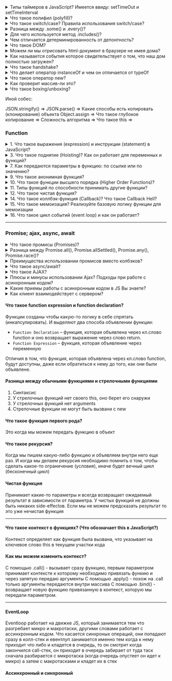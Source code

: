 <details>
<summary>  Типы таймеров в JavaScript? Имеется ввиду: setTimeOut и setTimeInterval </summary>

setTimeout позволяет вызвать функцию один раз через определённый интервал времени.
setInterval позволяет вызывать функцию регулярно, повторяя вызов через определённый интервал времени.

</details>



<details> 
<summary>Что такое полифил (polyfill)? </summary>

</details>

<details> 
<summary> Что такое switch/case? Правила использования switch/case?</summary>

</details>

<details> 
<summary> Разница между .some() и .every()?</summary>

</details>

<details> 
<summary> Для чего используется метод .includes()? </summary>

</details>

<details> 
<summary> Чем отличается детерминированность от депонтность? </summary>

Детермининрованнность - при одинаковых параметрах возвращает одинаковые входные данные. Депонтность - предпологаем предсказуемый результат.

</details>

<details>
<summary>Что такое DOM? </summary>

Расшифровывает как document object model - объектная модель документа. Он нужен для того,
что

Можем ли мы отрисовать html-документ в браузере не имея дома?

Как называется события которое свидетельствует о том, что наш дом полностью загружен? -
domContentLoaded

</details>

<details>
<summary>Можем ли мы отрисовать html-документ в браузере не имея дома?</summary>

</details>

<details>
<summary>Как называется события которое свидетельствует о том, что наш дом полностью загружен?</summary>

domContentLoaded

</details>

<details>
<summary>Что такое handshake?</summary>

</details>

<details>
<summary>Что делает оператор instanceOf и чем он отличается от typeOf</summary>

typeOf - возвращает тип в виде строки
instanceOf принадлежит жи данный экземпляр к классу или его предку: true / false

</details>

<details>
<summary>Что такое оператор new?</summary>

Ключевое слово необходимо для создания инстансов конструктора. У классов может быть много конструкторов.

</details>

<details>
<summary>Как проверит массив-ли это? </summary>

Через Array.isArray или через try...cathch
</details>

<details>
<summary> Что такое boxing/unboxing?</summary>

Преобразование из примитиво в объект (boxing), а из объекта в примитив уже unboxing. В момент вызова функции будет упаковка - это буде объект, который возмет по прототипу
</details>


Иной собес:


JSON.stringify() =>
JSON.parse() =>
Какие способы есть копировать (клонирование) объекта
Object.assign =>
Что такое глубокое копирование =>
Сложность алгоритма =>
Что такое this =>




### Function
<details>
<summary> 1. Что такое выражения (expression) и инструкции (statement) в JavaScript?</summary>

I. Выражение - это код, который после выполнения возвращает какое-либо значение. Например 5 + 3 = 8, a Math.random - случайное число. К выражением относятся: `+, -, *, /, %, >, =, ==, i++, --i`

II. Инструкция - это фрагмент кода, который выполняется какое-то определенное действие, другими словами является командой. К инструкциям относятся: `if, if-else, while, for, for..in, for..of switch, for-in, объявления переменных`
</details>

<details>
<summary> 3. Что такое поднятие (Hoisting)? Как он работает для переменных и функций?</summary>

Hoisting представляет процесс доступа к переменным до их определения. Компиляция кода происходит в два прохода:

1. При первом проходе компилятор получает все объявления переменных, все идентификаторы. При этом никакой код не выполняется, методы не вызываются.
2. При втором проходе собственно происходит выполнение. <br/>

А это значит, что переменные объявленые через var, а также Function Declaration (объявлении функции через function) можно получить доступ еще до объявление значение. Они могут спокойно идти в конце документа, а обращаться к ним мы можем в любом месте JS.<br/>

```
console.log(foo);       // undefined
var foo = "Tom";


display();
function display(){
    console.log("Hello Hoisting");
}
```

let, const, function expression не сплывают и вместо undefined мы получим ошибку referenceError, так как к ним не присваивается начальное значение и обратится к ним раньше приведет лишь к ошибке <br/>

```
console.log(foo);   // Uncaught ReferenceError: Cannot access 'foo' before initialization
let foo = "Tom";
console.log(foo);   // не будет выполняться
```

---
</details>



<details>

<summary> 7.  Как передаются параметры в функцию: по ссылке или по значению? </summary>

Параметры всегда передаются по значению, однако объекты по ссылке.

</details>


</details>

<details>
<summary> 9. Что такое анонимная функция? </summary>

Анонимная функция - это функция у которого нет имени после function. Однако если мы обратится через стрелочную функцию и присвоим ей имя, то она будет уже именная фукнция и обратится к нему можно будет через имя. Также можно его вызвать через метод объекта. Можно его также вызвать по клику через addEventListener

```
const myFunc = function () {
    console.log('Hello')
}
myFunc()
```

```
const user = {
    name: 'Alex',
    age: 25,
    greet: function () {
        console.log("hi")
    }
}
user.greet()
```

```
document.getElementById("btn").addEventListener("click", function () {
    console.log("Вы кликнули по кнопке")
})
```

</details>

<details>

<summary>10. Что такое функции высшего порядка (Higher Order Functions)?</summary>

Функции высшего порядка – принимает в качестве аргумента функцию, добавляет в нее новый функционал и возвращает новую функцию, но уже с новым функционалом. К функциям высшего порядка относятся: map, filter, reduce.
<img src = "./assets/3.PNG" alt="Пример">
</details>

<details>
<summary> 11. Типы функций по способности принимать другие функции? </summary>

В JS можно выделить 3 основные типов функций в зависимости от принимаемых данных:

- Функция первого класса (first-class functions) – это функция, которая не принимает другую функцию в качестве аргумента и не возвращает функцию как значения

`const firstOrder = () => console.log( “Hello”)`

- Функции высшего порядка (HOF) – это функция, которая принимает другую функцию в качестве аргумента или возвращает функцию как значение

`const higherOrder = firstOrderReturn => firstOrderReturn()`

- Унарная функция – это функция, которая принимает только 1 аргумент, который не является функцией.

`const unaryFunction = (a) => console.log(${a} + world!)`

</details>

<details>
<summary> 12. Что такое чистая функция? </summary>

Чистая функция – функция, которая всегда возвращает один и тот же результат в зависимости от этого параметра без побочных эффектов. К побочным эффектам относятся: http-запросы и запросы DOM (квериселектор); изменения в файловой системе; видоизменения входных параметров.

К побочным эффектам относятся: 
- Запросы на сервер
- Изменения входных параметров
- Обращение к дому (квериселекторы), если говорим про JS.  

```
* Чистая функция *
function calculateGST( productPrice ) {  return productPrice * 0.05;  }
const add = (x, y) => x + y;            add (4, 4);

* Нечистая функция *
let tax = 20;
function calculateGST( productPrice ) { return productPrice * (tax / 100) + productPrice;}
tax = 24
Зависит от внешней переменной и при передаче одного и того же аргумента поттенциально может возвращать разные результаты.

```

Плюсы чистых функций:

- Уменьшает кол-во багов (так как он максимально низко влияет на остальную систему. Если я знаю, что у меня есть баг в функции, то он внутри него)
- Легче тестировать
- Легче понимать, посколько все что она делает заключено внутри нее и не нужно никуда бегать.


</details>

<details>
<summary>14. Что такое коллбэк-функция (Callback)? Что такое Callback Hell?
</summary>

Колбэк-функция (или обратный вызов) - это функция, которая переданна в другую функцию в качестве аргумента.

Используется коллбеки например при обращении к API, когда мы  вынуждены ждать ответа, и только после его получения можем выполнять какие-то действия.

Он позволяют разработчику быть уверенным в том, что какой-либо фрагмент кода не начнет выполняться, пока не закончит свое исполнение другой фрагмент кода.
```
function doHomework(subject, alertFinished) {
  alert(`Starting my ${subject} homework.`);
  alertFinished();
}

function alertFinished(){
  alert('Finished my homework');
}

doHomework('math', alertFinished);
```

Callback hell - когда  вложенность большая, что его трудно читать контролировать. Чтобы избежать его можно написать: async/await, разделить на маленькие элементы (функции) и вызывать его в качестве коллбеке

</details>

<details>
<summary>15. Что такое мемоизация? Реализуйте базовую логику функции для мемоизации
</summary>

Мемоизация - метод, который пытается повысить производительность путем кеширование (сохранение) ее раннее вычисленных результатов. Он нужен для предотвращение повторных вычислений, если у нас есть одинаковые аргументы, она не будет выполнена, а результат работы вернется из кеша. Существует минус данного подхода: нужно выделять доп.память

```
const memoize = (fn) => {
	const cache = {}
	return function (param) {
		if(cache[param]) {
			return cache[param]
		} else {
			const result = fn(param);
			cache[param] = result;
			return result;
		}
	}
}

const toUpper = (str = " ") => str.tuUpperCase();
const toUpperMemorized = memoize(toUpper)

toUpperMemoized("Yauhen")			// Call function 'toUpper' get result
toUpperMemoized("Yauhen")			// Doesn't call 'toUpper; return result from 'cache'
```
</details>

<details>
<summary>16. Что такое цикл событий (event loop) и как он работает?  </summary>

Стоит начать с того, что JS -  однопоточный язык, в текущий момент времени может выполняться только 1 задача. А если она слишком ресурсозатратная, то мы не сможем приступить к следующей пока не выполнется это задача. 

Как в однопоточном JS выполнять код асинхронно? - В этом нам помогает такая вещь как event loop. Eventloop - бесконечный цикл, который ожидает задачи, выполняет их и затем снова ожидает поступления новых задач. Но есть такая как стек-вызов. Стек-вызовов - операции всегда попадают на вершину стека и с этой же вершины они выполняются. 

Сначала выполняется secondFunction(), затем выполняется console.log(3) и сразу же уходить из стека. Затем туда попадает firstFunction, выполняется console.log(1) и сразу же уходить из стекаm, выполняется console.log(2) и сразу же уходить из стека. Затем firstFunction выполняет результат и уходит из стека и затем секондФанкшн выполняет результат и уходит из стека

<img src = "./assets/1.PNG" alt = "stack">
<img src = "./assets/2.PNG" alt = "stack2">

Стоит отметить, что может так случиться, что задача поступает, когда движок занят чем-то другим (выполняет скрипт, или может истечь таймре), тогда она ставится в очередь.

- Основной поток выполняются в начале 
- Микрозадачи - это промисы и очередь на рендер - выполняются по середине.
- Макрозадачи - браузерность Апи или манипуляция с дом-деревом. К нему односится setTimeOut. Выполняются в конце

```
setTimeout(function timeout() {                // 4
	console.log('Таймаут');
}, 0);

let p = new Promise(function(resolve, reject) {  //1
	console.log('Создание промиса');
	resolve();
});

p.then(function(){								// 3
	console.log('Обработка промиса');
});

console.log('Конец скрипта');				// 2 

```
</details>



---

### Promise; ajax, async, await

<details>
<summary> Что такое промисы (Promises)? </summary>
Промисы - это один из способов работы с асинхронным кодом в JavaScript без написания слишком большого количества обратных вызовов.

Содержит в себе 3 состояния: `pending` - ожидания; `resolved` - выполнено успешно; `rejected` - выполнено с ошибкой.

Объект Promise создаётся при помощи ключевого слова new и своего конструктора. Конструктор Promise принимает в качестве аргумента функцию. Эта функция должна принимать две функции-колбэка в качестве параметров: resolve (если операция завершится успешно) и reject (если операция не удастся, то вернет ошибку)

```
const myFirstPromise = new Promise((resolve, reject) => {
  // выполняется асинхронная операция, которая в итоге вызовет:
  // resolve(someValue); // успешное завершение
  // reject("failure reason"); // неудача
});
```

</details>

<details>
<summary> Разница между Promise.all(), Promise.allSettled(), Promise.any(), Promise.race()? </summary>

`Promise.all()` - ждет когда все промисы выполняться и вернет массив с результатом. Если один из промисов вернет ошибку, то остальные промисы будут игнорироваться

`Promise.allSettled()` - ждёт выполнения всех промисов, при этом неважно, завершились они успешно или с ошибкой. Он особенно удобен, когда запросы независимы и ошибка в одном не влияет на другие, так как Promise.allSettled() дождётся завершения всех запросов. Если же запросы зависимы, то лучше использовать метод Promise.all().

`Promise.any()` - ждет когда выполнится первый успешный промис (без ошибки), он становится результатом, а остальные будут игнорироваться. Если ни один из промисов не завершится успешно , AggregateError становится ошибкой Promise.any

`Promise.race()` - выполнится первый промис, остальные будут игнорировать. Стоит отметить, что не важно выполнится ли успешно промис или с ошибкой. Его используют, чтобы запустить несколько промисов и дождаться того, который выполнится быстрее.

</details>


<details>
<summary> Преимущества использовании промисов вместо колбэков? </summary>

1. Помогает избежать коллбек-хелл, который может быть нечитаемым
2. Упрощает последовательное написание последовательного читаемого ассинхроного кода с помощью then, а также обработку ошибок с помощью catch()
3. Упрощает написание паралельного ассинхроного кода с помощью Promise.all
4. С использованием промисов можно избежать следующих проблем: колбэк-функция была вызвана слишком рано, поздно или вовсе не была вызвана; функция была вызвана слишком мало или слишком много раз; не удалось передать необходимую среду/параметры; были пропущены ошибки/исключения.
</details>


<details>
    <summary> Что такое async/await? </summary>
</details>


<details>
    <summary> Что такое AJAX?</summary>
</details>


<details>
    <summary> Плюсы и минусы использовании Ajax? Подходы при работе с асинхронным кодом?</summary>
</details>


<details>
    <summary> Какие приемы работы с асинхронным кодом в JS Вы знаете?</summary>
</details>

<details>
	<summary>  Как клиент взаимодействует с сервером? </summary>
</details>



#### Что такое function expression и function declaration?

Функции созданы чтобы какую-то логику в себе спрятать (инкапсулировать). И выделяют два способа объявлении функции:

- `Function Declaration` – функция, которая объявлена через кл.слово function и оно возвращает выражение через слово return. 
- `Function Expression` – функция, которая объявление через переменную

Отличия в том, что  функция, которая объявлена через кл.слово function, будут доступны, даже если обратиться к нему до того, как они были объявлене. 

#### Разница между обычными функциями и стрелочными функциями
1. Синтаксис
2. У стрелочных функций нет своего this, оно берет его снаружи
3. У стрелочных функций нет arguments
4. Стрелочные функции не могут быть вызвани с new

#### Что такое функция первого рода?

Это когда мы можем передать функцию в объект

#### Что такое рекурсия?

Когда мы пишем какую-либо функцию и объявляем внутри него еще раз. И когда мы делаем рекурсия необходимо помнить о том, чтобы сделать какое-то ограничение (условия), иначе будет вечный цикл (бесконечный цикл)


####  Чистая функция

Принимает какие-то параметры и всегда возвращает ожидаемый результат в зависимости от параметра. У чистых функций не должны быть никаких side-effectoв. Если мы не можем предсказать результат то это уже нечистая функция


---------

#### Что такое контекст в функциях? (Что обозначает this в JavaScript?)

Контекст определяет как функция была вызвана, что указывает на ключевое слово this в текущем участки кода

#### Как мы можем изменить контекст?

С помощью .call() - вызывает сразу функцию, первым параметром принимает контексте к которому необходимо привязать функию и через запятую передаю аргументы
С помощью .apply() - похож на .call только аргументы передаются внутри массива
C помощью .bind() - возвращает новую функцию привязанную в контекст, которую мы передали параметром.
 

-------

#### EventLoop

Eventloop работает на движке JS, который занимается тем что разгребает микро и макротаски, 
другими словами работает с ассинхронным кодом. Что касается синхроных операций, они попадают сразу в колл-стек и евентлуп занимается именно тем когда к нему приходит что либо и кладется в очередь, то он смотрит когда закончился call-стек, он приходит в очередь забирает от туда таск сначала разбирается с микротаска (когда очередь опустеет он идет к микро) а затем с макротасками и кладет их в стек





#### Ассинхронный и синхронный